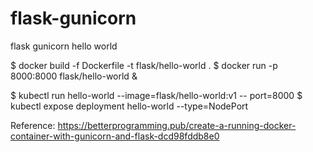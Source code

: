 # flask-gunicorn
flask gunicorn hello world

$ docker build -f Dockerfile -t flask/hello-world .
$ docker run -p 8000:8000 flask/hello-world &

$ kubectl run hello-world --image=flask/hello-world:v1 -- port=8000
$ kubectl expose deployment hello-world --type=NodePort

Reference: https://betterprogramming.pub/create-a-running-docker-container-with-gunicorn-and-flask-dcd98fddb8e0
